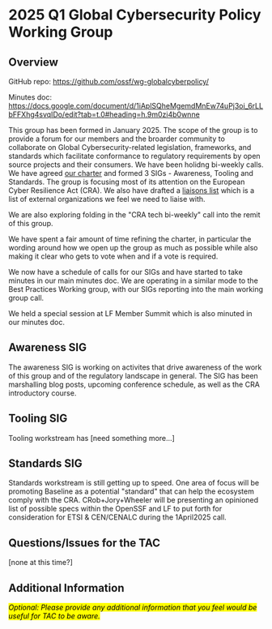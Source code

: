 # 2025 Q1 Global Cybersecurity Policy Working Group

## Overview

GitHub repo: https://github.com/ossf/wg-globalcyberpolicy/

Minutes doc: https://docs.google.com/document/d/1iAplSQheMgemdMnEw74uPj3oi_6rLLbFFXhg4svqIDo/edit?tab=t.0#heading=h.9m0zi4b0wnne 

This group has been formed in January 2025. The scope of the group is to provide a forum for our members and the broarder community to collaborate on Global Cybersecurity-related legislation, frameworks, and standards which facilitate conformance to regulatory requirements by open source projects and their consumers. We have been holidng bi-weekly calls. We have agreed [our charter](https://github.com/ossf/wg-globalcyberpolicy/blob/main/CHARTER.md) and formed 3 SIGs - Awareness, Tooling and Standards. The group is focusing most of its attention on the European Cyber Resilience Act (CRA). We also have drafted a [liaisons list](https://github.com/ossf/wg-globalcyberpolicy/blob/main/governance/external-liaisons.md) which is a list of external organizations we feel we need to liaise with.

We are also exploring folding in the "CRA tech bi-weekly" call into the remit of this group.

We have spent a fair amount of time refining the charter, in particular the wording around how we open up the group as much as possible while also making it clear who gets to vote when and if a vote is required.

We now have a schedule of calls for our SIGs and have started to take minutes in our main minutes doc. We are operating in a similar mode to the Best Practices Working group, with our SIGs reporting into the main working group call. 

We held a special session at LF Member Summit which is also minuted in our minutes doc.

## Awareness SIG

The awareness SIG is working on activites that drive awareness of the work of this group and of the regulatory landscape in general. The SIG has been marshalling blog posts, upcoming conference schedule, as well as the CRA introductory course.

## Tooling SIG

Tooling workstream has [need something more...]

## Standards SIG

Standards workstream is still getting up to speed. One area of focus will be promoting Baseline as a potential "standard" that can help the ecosystem comply with the CRA.  CRob+Jory+Wheeler will be presenting an opinioned list of possible specs within the OpenSSF and LF to put forth for consideration for ETSI & CEN/CENALC during the 1April2025 call.

## Questions/Issues for the TAC

[none at this time?]

## Additional Information

<mark>_Optional: Please provide any additional information that you feel would be useful for TAC to be aware._
</mark>

